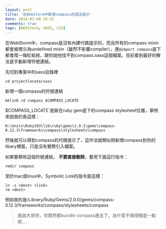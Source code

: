 ```yaml
---
layout: post
title: '在WebStorm中新增compass的語法提示'
date: 2014-03-08 14:31
comments: true
tags: [WebStorm, SASS, CSS] 
---
```

在WebStorm中，compass是沒有內建代碼提示的，而且所有的compass mixin都會被標示為undefined mixin（雖然不影響compiler），連`@import compass`底下都會爬一條紅蚯蚓，跟你說他找不到compass.sass這個檔案。目前看到最好的解法是手動新增符號連結。

先切到專案中的sass目錄裡
```
cd projectlocate/sass
```
新增一個compass的符號連結
```
mklink /d compass $COMPASS_LOCATE
```
$COMPASS_LOCATE`是裝在ruby gem底下的compass stylesheet位置，舉例來說我的長這樣：
```
H:\Units\Ruby193\lib\ruby\gems\1.9.1\gems\compass-0.12.3\frameworks\compass\stylesheets\compass
```
然後就可以得到compass的代碼提示了，這作法就類似把新增compass到你的libary裡面，只是沒有實際引入檔案。

如果要移除這個符號連結， **不要直接刪除**，要用下面這行指令：
```
rmdir compass
```
至於mac或linux中，Symbolic Link的指令是這樣：
```
ln -s <dest> <link>
rm <dest>
```
例如我的是/Library/Ruby/Gems/2.0.0/gems/compass-0.12.3/frameworks/compass/stylesheets/compass



> 我說大哥阿，你既然都bundle compass進去了，為什麼不搞得徹底一點呢....
